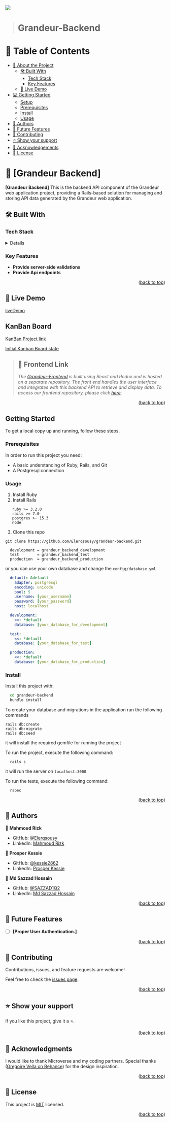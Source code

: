 ![](https://img.shields.io/badge/Microverse-blueviolet)

> # Grandeur-Backend                                                                                               

<a name="readme-top"></a>

<!-- TABLE OF CONTENTS -->

# 📗 Table of Contents

- [📖 About the Project](#about-project)
  - [🛠 Built With](#built-with)
    - [Tech Stack](#tech-stack)
    - [Key Features](#key-features)
  - [🚀 Live Demo](#live-demo)
- [💻 Getting Started](#getting-started)
  - [Setup](#setup)
  - [Prerequisites](#prerequisites)
  - [Install](#install)
  - [Usage](#usage)
- [👥 Authors](#authors)
- [🔭 Future Features](#future-features)
- [🤝 Contributing](#contributing)
- [⭐️ Show your support](#support)
- [🙏 Acknowledgements](#acknowledgements)
- [📝 License](#license)

<!-- PROJECT DESCRIPTION -->

# 📖 [Grandeur Backend] <a name="about-project"></a>

 **[Grandeur Backend]** This is the backend API component of the Grandeur web application project, providing a Rails-based solution for managing and storing API data generated by the Grandeur web application.

## 🛠 Built With <a name="built-with"></a>

### Tech Stack <a name="tech-stack"></a>

<details>
  <ul>
    <li>Ruby</li>
    <li>Rails</li>
    <li>PostgreSQL</li>
  </ul>
</details>

<!-- Features -->

### Key Features <a name="key-features"></a>

- **Provide server-side validations**
- **Provide Api endpoints**

<p align="right">(<a href="#readme-top">back to top</a>)</p>

## 🚀 Live Demo <a name="live-demo"></a>
[liveDemo](https://grandeur-tx4o.onrender.com/)

## KanBan Board
[KanBan Project link](https://github.com/users/Elerqsousy/projects/2/views/1)

[Initial Kanban Board state](https://user-images.githubusercontent.com/70639893/278134894-ad3cb736-d201-48a2-add0-d1a3e300f800.png)


> ## 🔗 Frontend Link <a name="documentation"></a>
  > _The [Grandeur-Frontend](https://github.com/Elerqsousy/grandeur-frontend) is built using React and Redux and is hosted on a separate repository. The front end handles the user interface and integrates with this backend API to retrieve and display data. To access our frontend repository, please click [here](https://github.com/Elerqsousy/grandeur-frontend)._

<p align="right">(<a href="#readme-top">back to top</a>)</p>

## Getting Started

To get a local copy up and running, follow these steps.

### Prerequisites
In order to run this project you need:
  * A basic understanding of Ruby, Rails, and Git
  * A Postgresql connection
### Usage
1. Install Ruby
2. Install Rails

 ```
    ruby >= 3.2.0
    rails >= 7.0
    postgres >- 15.3
    node
```
  3. Clone this repo
```
git clone https://github.com/Elerqsousy/grandeur-backend.git
```
```
  development = grandeur_backend_development
  test        = grandeur_backend_test
  production  = grandeur_backend_production
```
or you can use your own database and change the ```config/database.yml```

```yml
  default: &default
    adapter: postgresql
    encoding: unicode
    pool: 5
    username: [your_username]
    password: [your_password]
    host: localhost

  development:
    <<: *default
    database: [your_database_for_development]

  test:
    <<: *default
    database: [your_database_for_test]

  production:
    <<: *default
    database: [your_database_for_production]
```
### Install

Install this project with:

```bash
  cd grandeur-backend
  bundle install
```
To create your database and migrations in the application run the following commands

``````
rails db:create
rails db:migrate
rails db:seed
``````

it will install the required gemfile for running the project

To run the project, execute the following command:

```
  rails s
```

it will run the server on ```localhost:3000```

To run the tests, execute the following command:

```
  rspec
```

<p align="right">(<a href="#readme-top">back to top</a>)</p>

<!-- AUTHORS -->

## 👥 Authors <a name="authors"></a>

👤 **Mahmoud Rizk**

- GitHub: [@Elerqsousy](https://github.com/Elerqsousy)
- LinkedIn: [Mahmoud Rizk](https://www.linkedin.com/in/mahmoud-rizk/)

👤 **Prosper Kessie**

- GitHub: [@kessie2862](https://github.com/kessie2862)
- LinkedIn: [Prosper Kessie](https://www.linkedin.com/in/prosperkessie/)

👤 **Md Sazzad Hossain**

- GitHub: [@SAZZAD1Q2](https://github.com/SAZZAD1Q2)
- LinkedIn: [Md Sazzad Hossain](https://www.linkedin.com/in/sazzad3y/)

<p align="right">(<a href="#readme-top">back to top</a>)</p>

<!-- FUTURE FEATURES -->

## 🔭 Future Features <a name="future-features"></a>

- [ ] **[Proper User Authentication.]**

<p align="right">(<a href="#readme-top">back to top</a>)</p>

<!-- CONTRIBUTING -->

## 🤝 Contributing <a name="contributing"></a>

Contributions, issues, and feature requests are welcome!

Feel free to check the [issues page](https://github.com/Elerqsousy/grandeur-backend/issues).

<p align="right">(<a href="#readme-top">back to top</a>)</p>

<!-- SUPPORT -->

## ⭐️ Show your support <a name="support"></a>

If you like this project, give it a ⭐.

<p align="right">(<a href="#readme-top">back to top</a>)</p>

<!-- ACKNOWLEDGEMENTS -->

## 🙏 Acknowledgments <a name="acknowledgements"></a>

I would like to thank Microverse and my coding partners. Special thanks ([Gregoire Vella on Behance](https://www.behance.net/gregoirevella)) for the design inspiration.

<p align="right">(<a href="#readme-top">back to top</a>)</p>

## 📝 License <a name="license"></a>

This project is [MIT](https://github.com/Elerqsousy/grandeur-backend/blob/feat/backend_readme/LICENSE) licensed.

<p align="right">(<a href="#readme-top">back to top</a>)</p>
